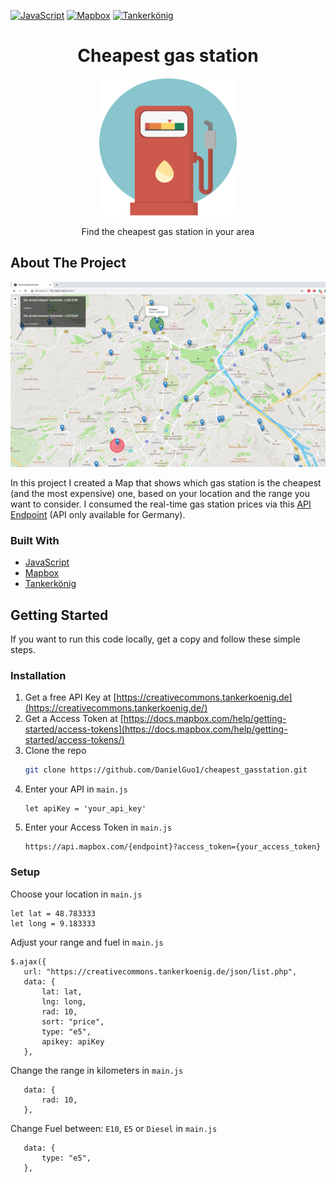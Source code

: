 <!-- PROJECT LOGO -->
[![JavaScript](https://img.shields.io/badge/Language-JavaScript-yellowgreen.svg?style=flat-square&logo=Javascript&logoColor=white)](https://developer.mozilla.org/de/docs/Web/JavaScript) 
[![Mapbox](https://img.shields.io/badge/map-Mapbox-blue.svg?style=flat-square&logo=mapbox&logoColor=white)](https://docs.mapbox.com/api/overview/) 
[![Tankerkönig](https://img.shields.io/badge/API-Tankerkönig-green.svg?style=flat-square)](https://www.tankerkoenig.de/) 


<h1 align="center">Cheapest gas station</h1>
<p align="center">
  <a href="![image](https://github.com/DanielGuo1/cheapest_gasstation/blob/main/images/gas_station.png)">
    <img src="https://github.com/DanielGuo1/cheapest_gasstation/blob/main/images/gas_station.png" alt="Logo" width="220" height="220">
  </a>
  <p align="center">
    Find the cheapest gas station in your area
  </p>
</p>


## About The Project


![front_end](https://raw.githubusercontent.com/DanielGuo1/cheapest_gasstation/main/images/frontend.png)

In this project I created a Map that shows which gas station is the cheapest (and the most expensive) one, based on your location and the range you want to consider. 
I consumed the real-time gas station prices via this [API Endpoint](https://creativecommons.tankerkoenig.de/) 
(API only available for Germany).

### Built With

* [JavaScript](https://developer.mozilla.org/de/docs/Web/JavaScript)
* [Mapbox](https://docs.mapbox.com/api/overview/)
* [Tankerkönig](https://www.tankerkoenig.de/)



<!-- GETTING STARTED -->
## Getting Started

If you want to run this code locally, get a copy and follow these simple steps.

### Installation

1. Get a free API Key at [https://creativecommons.tankerkoenig.de](https://creativecommons.tankerkoenig.de/)
2. Get a Access Token at [https://docs.mapbox.com/help/getting-started/access-tokens](https://docs.mapbox.com/help/getting-started/access-tokens/)
3. Clone the repo
   ```sh
   git clone https://github.com/DanielGuo1/cheapest_gasstation.git
   ```
3. Enter your API in `main.js`
   ```JS
   let apiKey = 'your_api_key'
   ```
4. Enter your Access Token in `main.js`
   ```url
   https://api.mapbox.com/{endpoint}?access_token={your_access_token}
   ```
   
### Setup

Choose your location in `main.js`
   ```JS
   let lat = 48.783333
   let long = 9.183333
   ```
Adjust your range and fuel in `main.js`
   ```JS
   $.ajax({
      url: "https://creativecommons.tankerkoenig.de/json/list.php",
      data: {
          lat: lat,
          lng: long,
          rad: 10,
          sort: "price",
          type: "e5",
          apikey: apiKey
      },
   ```
Change the range in kilometers in `main.js`
   ```JS
      data: {
          rad: 10,
      },
   ```
Change Fuel between: `E10`, `E5` or `Diesel` in `main.js`
   ```JS
      data: {
          type: "e5",
      },
   ```
